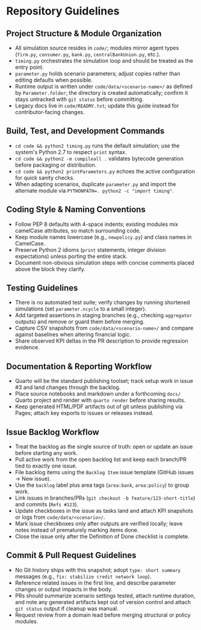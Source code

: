 # Repository Guidelines

## Project Structure & Module Organization
- All simulation source resides in `code/`; modules mirror agent types (`firm.py`, `consumer.py`, `bank.py`, `centralBankUnion.py`, etc.).
- `timing.py` orchestrates the simulation loop and should be treated as the entry point.
- `parameter.py` holds scenario parameters; adjust copies rather than editing defaults when possible.
- Runtime output is written under `code/data/<scenario-name>/` as defined by `Parameter.folder`; the directory is created automatically; confirm it stays untracked with `git status` before committing.
- Legacy docs live in `code/READMY.txt`; update this guide instead for contributor-facing changes.

## Build, Test, and Development Commands
- `cd code && python2 timing.py` runs the default simulation; use the system's Python 2.7 to respect `print` syntax.
- `cd code && python2 -m compileall .` validates bytecode generation before packaging or distribution.
- `cd code && python2 printParameters.py` echoes the active configuration for quick sanity checks.
- When adapting scenarios, duplicate `parameter.py` and import the alternate module via `PYTHONPATH=. python2 -c "import timing"`.

## Coding Style & Naming Conventions
- Follow PEP 8 defaults with 4-space indents; existing modules mix camelCase attributes, so match surrounding code.
- Keep module names lowercase (e.g., `newpolicy.py`) and class names in CamelCase.
- Preserve Python 2 idioms (`print` statements, integer division expectations) unless porting the entire stack.
- Document non-obvious simulation steps with concise comments placed above the block they clarify.

## Testing Guidelines
- There is no automated test suite; verify changes by running shortened simulations (set `parameter.ncycle` to a small integer).
- Add targeted assertions in staging branches (e.g., checking `aggregator` outputs) and remove or guard them before merging.
- Capture CSV snapshots from `code/data/<scenario-name>/` and compare against baselines when altering financial logic.
- Share observed KPI deltas in the PR description to provide regression evidence.

## Documentation & Reporting Workflow
- Quarto will be the standard publishing toolset; track setup work in issue #3 and land changes through the backlog.
- Place source notebooks and markdown under a forthcoming `docs/` Quarto project and render with `quarto render` before sharing results.
- Keep generated HTML/PDF artifacts out of git unless publishing via Pages; attach key exports to issues or releases instead.

## Issue Backlog Workflow
- Treat the backlog as the single source of truth: open or update an issue before starting any work.
- Pull active work from the open backlog list and keep each branch/PR tied to exactly one issue.
- File backlog items using the `Backlog Item` issue template (GitHub issues → New issue).
- Use the `backlog` label plus area tags (`area:bank`, `area:policy`) to group work.
- Link issues in branches/PRs (`git checkout -b feature/123-short-title`) and commits (`Refs #123`).
- Update checkboxes in the issue as tasks land and attach KPI snapshots or logs from `code/data/<scenario>/`.
- Mark issue checkboxes only after outputs are verified locally; leave notes instead of prematurely marking items done.
- Close the issue only after the Definition of Done checklist is complete.

## Commit & Pull Request Guidelines
- No Git history ships with this snapshot; adopt `type: short summary` messages (e.g., `fix: stabilize credit network loop`).
- Reference related issues in the first line, and describe parameter changes or output impacts in the body.
- PRs should summarize scenario settings tested, attach runtime duration, and note any generated artifacts kept out of version control and attach `git status` output if cleanup was manual.
- Request review from a domain lead before merging structural or policy modules.
